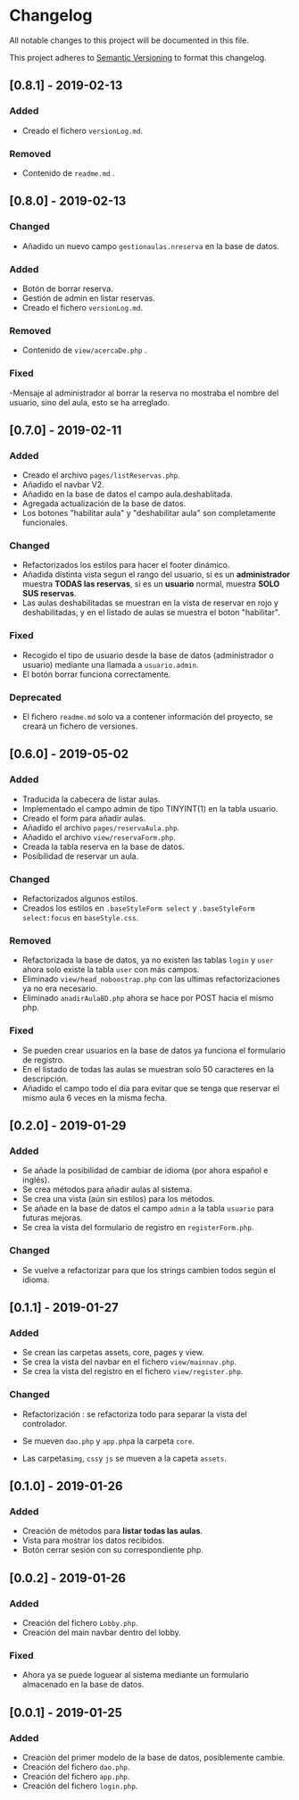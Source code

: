 # Changelog  
All notable changes to this project will be documented in this file.  
  
This project adheres to [Semantic Versioning](https://semver.org/spec/v2.0.0.html) to format this changelog.

## [0.8.1] - 2019-02-13

### Added
- Creado el fichero `versionLog.md`.

### Removed
- Contenido de `readme.md` .

## [0.8.0] - 2019-02-13
### Changed
- Añadido un nuevo campo `gestionaulas.nreserva` en la base de datos.

### Added
- Botón de borrar reserva.
- Gestión de admin en listar reservas.
- Creado el fichero `versionLog.md`.

### Removed
- Contenido de `view/acercaDe.php` .

### Fixed
-Mensaje al administrador al borrar la reserva no mostraba el nombre del usuario, sino del aula, esto se ha arreglado.


## [0.7.0] - 2019-02-11 
### Added  
- Creado el archivo `pages/listReservas.php`. 
- Añadido el navbar V2.
- Añadido en la base de datos el campo aula.deshablitada.
 - Agregada actualización de la base de datos.
- Los botones "habilitar aula" y "deshabilitar aula"  son completamente funcionales.
### Changed  
- Refactorizados los estilos para hacer el footer dinámico.   
- Añadida distinta vista segun el rango del usuario, si es un **administrador** muestra **TODAS las reservas**, si es un **usuario** normal, muestra **SOLO SUS reservas**.
- Las aulas deshabilitadas se muestran en la vista de reservar en rojo y deshabilitadas, y en el listado de aulas se muestra el boton "habilitar".

### Fixed   
- Recogido el tipo de usuario desde la base de datos (administrador o usuario) mediante una llamada a `usuario.admin`.  
- El botón borrar funciona correctamente.
### Deprecated
- El fichero `readme.md` solo va a contener información del proyecto, se creará un fichero de versiones.
## [0.6.0] - 2019-05-02 
### Added  
- Traducida la cabecera de listar aulas. 
- Implementado el campo admin de tipo TINYINT(1) en la tabla usuario.  
- Creado el form para añadir aulas. 
- Añadido el archivo `pages/reservaAula.php`.   
- Añadido el archivo `view/reservaForm.php`. 
- Creada la tabla reserva en la base de datos.  
- Posibilidad de reservar un aula.  
### Changed  
- Refactorizados algunos estilos.  
- Creados los estilos en  `.baseStyleForm select` y `.baseStyleForm select:focus` en `baseStyle.css`.
### Removed  
- Refactorizada la base de datos, ya no existen las tablas `login` y `user` ahora solo existe la tabla `user` con más campos.
- Eliminado `view/head_noboostrap.php` con  las ultimas refactorizaciones ya no era necesario. 
- Eliminado `anadirAulaBD.php` ahora se hace por POST hacia el mismo php.  
### Fixed   
- Se pueden crear usuarios en la base de datos ya funciona el formulario de registro. 
- En el listado de todas las aulas se muestran solo 50 caracteres en la descripción. 
- Añadido el campo todo el día para evitar que se tenga que reservar el mismo aula 6 veces en la misma fecha.  

## [0.2.0] - 2019-01-29 
### Added  
- Se añade la posibilidad de cambiar de idioma (por ahora español e inglés).  
- Se crea métodos para añadir aulas al sistema. 
- Se crea una vista (aún sin estilos) para los métodos.  
- Se añade en la base de datos el campo `admin` a la tabla `usuario` para futuras mejoras.
- Se crea la vista del formulario de registro en `registerForm.php`.  
### Changed  
- Se vuelve a refactorizar para que los strings cambien todos según el idioma.


## [0.1.1] - 2019-01-27 
### Added  
- Se crean las carpetas assets, core, pages y view. 
- Se crea la vista del navbar en el fichero `view/mainnav.php`.
- Se crea la vista del registro en el fichero `view/register.php`.
### Changed  
- Refactorización : se refactoriza todo para separar la vista del controlador.  
         
- Se mueven `dao.php` y `app.php`a la carpeta `core`.  
 - Las carpetas`img`, `css`y `js` se mueven a la capeta `assets`.  
 
## [0.1.0] - 2019-01-26 
### Added  
   - Creación de métodos para **listar todas las aulas**.  
   - Vista para mostrar los datos recibidos.  
   - Botón cerrar sesión con su correspondiente php.  

## [0.0.2] - 2019-01-26 
### Added  
- Creación del fichero `Lobby.php`.
- Creación del main navbar dentro del lobby. 
### Fixed  
- Ahora ya se puede loguear al sistema mediante un formulario almacenado en la base de datos.

## [0.0.1] - 2019-01-25 


### Added  
- Creación del primer modelo de la base de datos, posiblemente cambie.  
- Creación del fichero `dao.php`.
- Creación del fichero `app.php`.
- Creación del fichero `login.php`.

